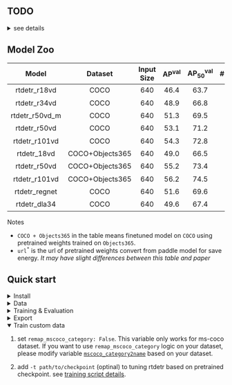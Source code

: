 ## TODO
<details>
<summary> see details </summary>

- [x] Training
- [x] Evaluation
- [x] Export onnx
- [x] Upload source code
- [x] Upload weight convert from paddle, see [*links*](https://github.com/lyuwenyu/RT-DETR/issues/42)
- [x] Align training details with the [*paddle version*](../rtdetr_paddle/)
- [x] Tuning rtdetr based on [*pretrained weights*](https://github.com/lyuwenyu/RT-DETR/issues/42)

</details>


## Model Zoo

| Model | Dataset | Input Size | AP<sup>val</sup> | AP<sub>50</sub><sup>val</sup> | #Params(M) | FPS |  checkpoint |
| :---: | :---: | :---: | :---: | :---: | :---: | :---: | :---: |
rtdetr_r18vd | COCO | 640 | 46.4 | 63.7 | 20 | 217 | [url<sup>*</sup>](https://github.com/lyuwenyu/storage/releases/download/v0.1/rtdetr_r18vd_dec3_6x_coco_from_paddle.pth)
rtdetr_r34vd | COCO | 640 | 48.9 | 66.8 | 31 | 161 | [url<sup>*</sup>](https://github.com/lyuwenyu/storage/releases/download/v0.1/rtdetr_r34vd_dec4_6x_coco_from_paddle.pth)
rtdetr_r50vd_m | COCO | 640 | 51.3 | 69.5 | 36 | 145 | [url<sup>*</sup>](https://github.com/lyuwenyu/storage/releases/download/v0.1/rtdetr_r50vd_m_6x_coco_from_paddle.pth)
rtdetr_r50vd | COCO | 640 | 53.1 | 71.2| 42 | 108 | [url<sup>*</sup>](https://github.com/lyuwenyu/storage/releases/download/v0.1/rtdetr_r50vd_6x_coco_from_paddle.pth)
rtdetr_r101vd | COCO | 640 | 54.3 | 72.8 | 76 | 74 | [url<sup>*</sup>](https://github.com/lyuwenyu/storage/releases/download/v0.1/rtdetr_r101vd_6x_coco_from_paddle.pth)
rtdetr_18vd | COCO+Objects365 | 640 | 49.0 | 66.5 | 20 | 217 | [url<sup>*</sup>](https://github.com/lyuwenyu/storage/releases/download/v0.1/rtdetr_r18vd_5x_coco_objects365_from_paddle.pth)
rtdetr_r50vd | COCO+Objects365 | 640 | 55.2 | 73.4 | 42 | 108 | [url<sup>*</sup>](https://github.com/lyuwenyu/storage/releases/download/v0.1/rtdetr_r50vd_2x_coco_objects365_from_paddle.pth)
rtdetr_r101vd | COCO+Objects365 | 640 | 56.2 | 74.5 | 76 | 74 | [url<sup>*</sup>](https://github.com/lyuwenyu/storage/releases/download/v0.1/rtdetr_r101vd_2x_coco_objects365_from_paddle.pth)
rtdetr_regnet | COCO | 640 | 51.6 | 69.6 | 38 | 67 | [url<sup>*</sup>](https://drive.google.com/file/d/1K2EXJgnaEUJcZCLULHrZ492EF4PdgVp9/view?usp=sharing)
rtdetr_dla34 | COCO | 640 | 49.6 | 67.4  | 34 | 83 | [url<sup>*</sup>](https://drive.google.com/file/d/1_rVpl-jIelwy2LDT3E4vdM4KCLBcOtzZ/view?usp=sharing)

Notes
- `COCO + Objects365` in the table means finetuned model on `COCO` using pretrained weights trained on `Objects365`.
- `url`<sup>`*`</sup> is the url of pretrained weights convert from paddle model for save energy. *It may have slight differences between this table and paper*
<!-- - `FPS` is evaluated on a single T4 GPU with $batch\\_size = 1$ and $tensorrt\\_fp16$ mode -->

## Quick start

<details>
<summary>Install</summary>

```bash
pip install -r requirements.txt
```

</details>


<details>
<summary>Data</summary>

- Download and extract COCO 2017 train and val images.
```
path/to/coco/
  annotations/  # annotation json files
  train2017/    # train images
  val2017/      # val images
```
- Modify config [`img_folder`, `ann_file`](configs/dataset/coco_detection.yml)
</details>



<details>
<summary>Training & Evaluation</summary>

- Training on a Single GPU:

```shell
# training on single-gpu
export CUDA_VISIBLE_DEVICES=0
python tools/train.py -c configs/rtdetr/rtdetr_r50vd_6x_coco.yml
```

- Training on Multiple GPUs:

```shell
# train on multi-gpu
export CUDA_VISIBLE_DEVICES=0,1,2,3
torchrun --nproc_per_node=4 tools/train.py -c configs/rtdetr/rtdetr_r50vd_6x_coco.yml
```

- Evaluation on Multiple GPUs:

```shell
# val on multi-gpu
export CUDA_VISIBLE_DEVICES=0,1,2,3
torchrun --nproc_per_node=4 tools/train.py -c configs/rtdetr/rtdetr_r50vd_6x_coco.yml -r path/to/checkpoint --test-only
```

</details>



<details>
<summary>Export</summary>

```shell
python tools/export_onnx.py -c configs/rtdetr/rtdetr_r18vd_6x_coco.yml -r path/to/checkpoint --check
```
</details>




<details open>
<summary>Train custom data</summary>

1. set `remap_mscoco_category: False`. This variable only works for ms-coco dataset. If you want to use `remap_mscoco_category` logic on your dataset, please modify variable [`mscoco_category2name`](https://github.com/lyuwenyu/RT-DETR/blob/main/rtdetr_pytorch/src/data/coco/coco_dataset.py#L154) based on your dataset.

2. add `-t path/to/checkpoint` (optinal) to tuning rtdetr based on pretrained checkpoint. see [training script details](./tools/README.md).
</details>
